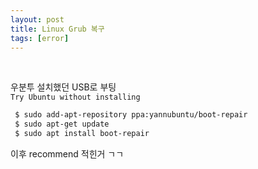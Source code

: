 ```yaml
---
layout: post
title: Linux Grub 복구
tags: [error]
---
```


<br/>

우분투 설치했던 USB로 부팅 <br/>
`Try Ubuntu without installing` <br/>

~~~bash
 $ sudo add-apt-repository ppa:yannubuntu/boot-repair
 $ sudo apt-get update
 $ sudo apt install boot-repair
~~~

이후 recommend 적힌거 ㄱㄱ <br/>
